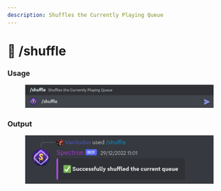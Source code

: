 ```yaml
---
description: Shuffles the Currently Playing Queue
---
```


# 🔀 /shuffle

### Usage

<figure><img src="../../.gitbook/assets/image (40).png" alt=""><figcaption></figcaption></figure>

### Output

<div align="left">

<figure><img src="../../.gitbook/assets/image (7).png" alt=""><figcaption></figcaption></figure>

</div>

